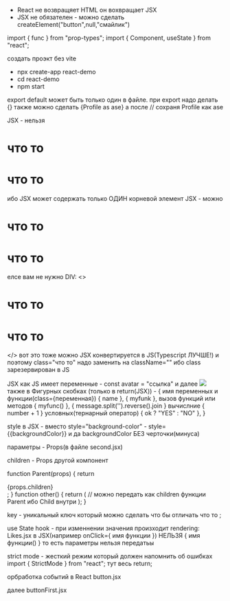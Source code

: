 - React не возвращяет HTML он вохвращает JSX
- JSX не обязателен - можно сделать createElement("button",null,"смайлик")

import { func } from "prop-types";
import { Component, useState } from "react";

создать проэкт без vite

- npx create-app react-demo
- cd react-demo
- npm start

export default может быть только один в файле. при export надо делать {} также можно сделать {Profile as ase} а после <ase/> // сохраня Profile как ase

JSX - нельзя <h1>что то</h1><h1>что то</h1> ибо JSX может содержать только ОДИН корневой элемент
JSX - можно <div><h1>что то</h1><h1>что то</h1></div>
елсе вам не нужно DIV: <><h1>что то</h1><h1>что то</h1></> вот это тоже можно
JSX конвертируется в JS(Typescript ЛУЧШЕ!) и поэтому class="что то" надо заменить на className="" ибо class зарезервирован в JS

JSX как JS имеет переменные - const avatar = "ссылка" и далее <img src={avatar}>
также в Фигурных скобках (только в return(JSX)) - {
имя переменных и функции(class={переменная}) { name }, { myfunk },
вызов функций или методов { myfunc() }, { message.split('').reverse().join }
вычислние { number + 1 }
условных(тернарный оператор) { ok ? "YES" : "NO" },
}

style в JSX - вместо style="background-color" - style={{backgroundColor}} и да backgroundColor БЕЗ черточки(минуса)

параметры - Props(в файле second.jsx)

children - Props другой компонент

function Parent(props) {
return <div>{props.children}</div>;
}
function other() {
return (
<Parent>
<Child /> // можно передать как children функции Parent ибо Child внутри
</Parent>
);
}

key - уникальный ключ который можно сделать что бы отличать что то
<Component key={1} />;

use State hook - при изменнении значения произходит rendering: Likes.jsx
в JSX(например onClick={ имя функции }) НЕЛЬЗЯ { имя функции() } то есть параметры нельзя передатьы

strict mode - жесткий режим который должен напомнить об ошибках
import { StrictMode } from "react";
<StrictMode>тут весь return</StrictMode>;

орбработка событий в React button.jsx

далее buttonFirst.jsx
